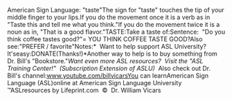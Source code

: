 American Sign Language: "taste"The sign for "taste" touches the tip of your middle finger to your 
	lips.If you do the movement once it is a verb as in "Taste this and tell me what 
	you think."If you do the movement twice it is a noun as in, "That is a good flavor."TASTE:Take a taste of:Sentence:  "Do you think coffee tastes good?"= YOU THINK COFFEE TASTE GOOD?Also see:"PREFER / favorite"Notes:* 
Want to help support ASL University?  It'seasy:DONATE(Thanks!)*Another way to help is to buy something from Dr. Bill's "Bookstore."*Want even more ASL resources?  Visit the "ASL Training Center!"  (Subscription 
Extension of ASLU)*  Also check out Dr. Bill's channel:www.youtube.com/billvicarsYou can learnAmerican Sign Language (ASL)online at American Sign Language University ™ASLresources by Lifeprint.com  ©  Dr. William Vicars